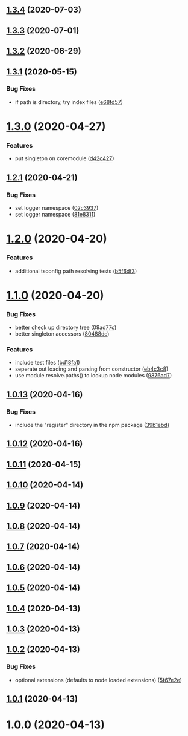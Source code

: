 ## [1.3.4](https://github.com/sprucelabsai/path-resolver/compare/v1.3.3...v1.3.4) (2020-07-03)

## [1.3.3](https://github.com/sprucelabsai/path-resolver/compare/v1.3.2...v1.3.3) (2020-07-01)

## [1.3.2](https://github.com/sprucelabsai/path-resolver/compare/v1.3.1...v1.3.2) (2020-06-29)

## [1.3.1](https://github.com/sprucelabsai/path-resolver/compare/v1.3.0...v1.3.1) (2020-05-15)


### Bug Fixes

* if path is directory, try index files ([e68fd57](https://github.com/sprucelabsai/path-resolver/commit/e68fd57))

# [1.3.0](https://github.com/sprucelabsai/path-resolver/compare/v1.2.1...v1.3.0) (2020-04-27)


### Features

* put singleton on coremodule ([d42c427](https://github.com/sprucelabsai/path-resolver/commit/d42c427))

## [1.2.1](https://github.com/sprucelabsai/path-resolver/compare/v1.2.0...v1.2.1) (2020-04-21)


### Bug Fixes

* set logger namespace ([02c3937](https://github.com/sprucelabsai/path-resolver/commit/02c3937))
* set logger namespace ([81e8311](https://github.com/sprucelabsai/path-resolver/commit/81e8311))

# [1.2.0](https://github.com/sprucelabsai/path-resolver/compare/v1.1.0...v1.2.0) (2020-04-20)


### Features

* additional tsconfig path resolving tests ([b5f6df3](https://github.com/sprucelabsai/path-resolver/commit/b5f6df3))

# [1.1.0](https://github.com/sprucelabsai/path-resolver/compare/v1.0.13...v1.1.0) (2020-04-20)


### Bug Fixes

* better check up directory tree ([09ad77c](https://github.com/sprucelabsai/path-resolver/commit/09ad77c))
* better singleton accessors ([80488dc](https://github.com/sprucelabsai/path-resolver/commit/80488dc))


### Features

* include test files ([bd18fa1](https://github.com/sprucelabsai/path-resolver/commit/bd18fa1))
* seperate out loading and parsing from constructor ([eb4c3c8](https://github.com/sprucelabsai/path-resolver/commit/eb4c3c8))
* use module.resolve.paths() to lookup node modules ([9876ad7](https://github.com/sprucelabsai/path-resolver/commit/9876ad7))

## [1.0.13](https://github.com/sprucelabsai/path-resolver/compare/v1.0.12...v1.0.13) (2020-04-16)


### Bug Fixes

* include the "register" directory in the npm package ([39b1ebd](https://github.com/sprucelabsai/path-resolver/commit/39b1ebd))

## [1.0.12](https://github.com/sprucelabsai/path-resolver/compare/v1.0.11...v1.0.12) (2020-04-16)

## [1.0.11](https://github.com/sprucelabsai/path-resolver/compare/v1.0.10...v1.0.11) (2020-04-15)

## [1.0.10](https://github.com/sprucelabsai/path-resolver/compare/v1.0.9...v1.0.10) (2020-04-14)

## [1.0.9](https://github.com/sprucelabsai/path-resolver/compare/v1.0.8...v1.0.9) (2020-04-14)

## [1.0.8](https://github.com/sprucelabsai/path-resolver/compare/v1.0.7...v1.0.8) (2020-04-14)

## [1.0.7](https://github.com/sprucelabsai/path-resolver/compare/v1.0.6...v1.0.7) (2020-04-14)

## [1.0.6](https://github.com/sprucelabsai/path-resolver/compare/v1.0.5...v1.0.6) (2020-04-14)

## [1.0.5](https://github.com/sprucelabsai/path-resolver/compare/v1.0.4...v1.0.5) (2020-04-14)

## [1.0.4](https://github.com/sprucelabsai/path-resolver/compare/v1.0.3...v1.0.4) (2020-04-13)

## [1.0.3](https://github.com/sprucelabsai/path-resolver/compare/v1.0.2...v1.0.3) (2020-04-13)

## [1.0.2](https://github.com/sprucelabsai/path-resolver/compare/v1.0.1...v1.0.2) (2020-04-13)


### Bug Fixes

* optional extensions (defaults to node loaded extensions) ([5f67e2e](https://github.com/sprucelabsai/path-resolver/commit/5f67e2e))

## [1.0.1](https://github.com/sprucelabsai/path-resolver/compare/v1.0.0...v1.0.1) (2020-04-13)

# 1.0.0 (2020-04-13)
